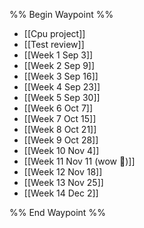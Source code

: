 %% Begin Waypoint %%
- [[Cpu project]]
- [[Test review]]
- [[Week 1 Sep 3]]
- [[Week 2 Sep 9]]
- [[Week 3 Sep 16]]
- [[Week 4 Sep 23]]
- [[Week 5 Sep 30]]
- [[Week 6 Oct 7]]
- [[Week 7 Oct 15]]
- [[Week 8 Oct 21]]
- [[Week 9 Oct 28]]
- [[Week 10 Nov 4]]
- [[Week 11 Nov 11 (wow 🤯)]]
- [[Week 12 Nov 18]]
- [[Week 13 Nov 25]]
- [[Week 14 Dec 2]]

%% End Waypoint %%

